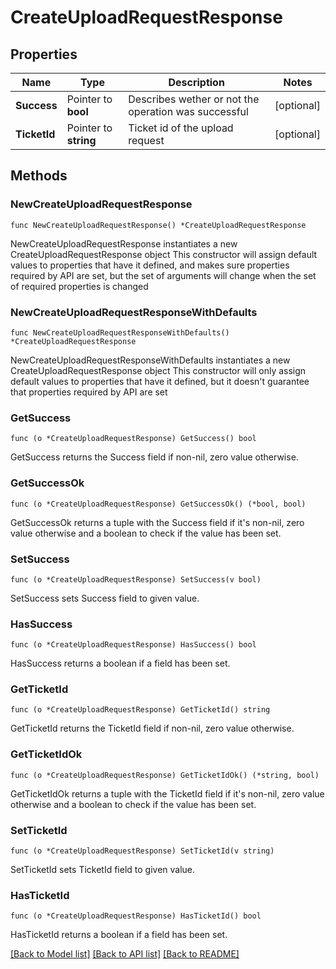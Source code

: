 # CreateUploadRequestResponse

## Properties

Name | Type | Description | Notes
------------ | ------------- | ------------- | -------------
**Success** | Pointer to **bool** | Describes wether or not the operation was successful | [optional] 
**TicketId** | Pointer to **string** | Ticket id of the upload request | [optional] 

## Methods

### NewCreateUploadRequestResponse

`func NewCreateUploadRequestResponse() *CreateUploadRequestResponse`

NewCreateUploadRequestResponse instantiates a new CreateUploadRequestResponse object
This constructor will assign default values to properties that have it defined,
and makes sure properties required by API are set, but the set of arguments
will change when the set of required properties is changed

### NewCreateUploadRequestResponseWithDefaults

`func NewCreateUploadRequestResponseWithDefaults() *CreateUploadRequestResponse`

NewCreateUploadRequestResponseWithDefaults instantiates a new CreateUploadRequestResponse object
This constructor will only assign default values to properties that have it defined,
but it doesn't guarantee that properties required by API are set

### GetSuccess

`func (o *CreateUploadRequestResponse) GetSuccess() bool`

GetSuccess returns the Success field if non-nil, zero value otherwise.

### GetSuccessOk

`func (o *CreateUploadRequestResponse) GetSuccessOk() (*bool, bool)`

GetSuccessOk returns a tuple with the Success field if it's non-nil, zero value otherwise
and a boolean to check if the value has been set.

### SetSuccess

`func (o *CreateUploadRequestResponse) SetSuccess(v bool)`

SetSuccess sets Success field to given value.

### HasSuccess

`func (o *CreateUploadRequestResponse) HasSuccess() bool`

HasSuccess returns a boolean if a field has been set.

### GetTicketId

`func (o *CreateUploadRequestResponse) GetTicketId() string`

GetTicketId returns the TicketId field if non-nil, zero value otherwise.

### GetTicketIdOk

`func (o *CreateUploadRequestResponse) GetTicketIdOk() (*string, bool)`

GetTicketIdOk returns a tuple with the TicketId field if it's non-nil, zero value otherwise
and a boolean to check if the value has been set.

### SetTicketId

`func (o *CreateUploadRequestResponse) SetTicketId(v string)`

SetTicketId sets TicketId field to given value.

### HasTicketId

`func (o *CreateUploadRequestResponse) HasTicketId() bool`

HasTicketId returns a boolean if a field has been set.


[[Back to Model list]](../README.md#documentation-for-models) [[Back to API list]](../README.md#documentation-for-api-endpoints) [[Back to README]](../README.md)



